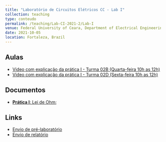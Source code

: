```yaml
---
title: "Laboratório de Circuitos Elétricos CC - Lab I"
collection: teaching
type: conteudo
permalink: /teaching/Lab-CI-2021-2/Lab-I
venue: Federal University of Ceara, Department of Electrical Engineering
date: 2021-10-05
location: Fortaleza, Brazil
---
```


## Aulas
- [Video com explicação da prática I - Turma 02B (Quarta-feira 10h as 12h)](https://drive.google.com/file/d/1PNxJ8mWBMlMAzoMZHPmEfK3ONNlCxowA/view?usp=sharing)
- [Video com explicação da prática I - Turma 02D (Sexta-feira 10h as 12h)](https://drive.google.com/file/d/1T0AlW99La-vnTlveFiyy0Pu9T9pr6XFC/view?usp=sharing)

## Documentos
- [**Prática I**: Lei de Ohm](https://docs.google.com/document/d/1oMORaCRewhWj652D9B7VOzW0wPnkC5Nz/edit?usp=sharing&ouid=115037078425068686312&rtpof=true&sd=true);

## Links
- [Envio de pré-laboratório](https://forms.gle/ogMPvyyB5GUACPfX7)
- [Envio de relatório](https://forms.gle/tVtSQgcJ44UnDsjH6)
